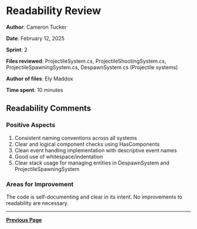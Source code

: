 # Readability Review

**Author**: Cameron Tucker

**Date**: February 12, 2025

**Sprint**: 2

**Files reviewed**: ProjectileSystem.cs, ProjectileShootingSystem.cs, ProjectileSpawningSystem.cs, DespawnSystem.cs (Projectile systems)

**Author of files**: Ely Maddox

**Time spent**: 10 minutes

## Readability Comments

### Positive Aspects

1. Consistent naming conventions across all systems
2. Clear and logical component checks using HasComponents
3. Clean event handling implementation with descriptive event names
4. Good use of whitespace/indentation
5. Clear stack usage for managing entities in DespawnSystem and ProjectileSpawningSystem

### Areas for Improvement

The code is self-documenting and clear in its intent. No improvements to readability are necessary.

---

[**Previous Page**](../README.md)
